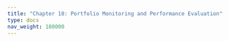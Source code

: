 ```yaml
---
title: "Chapter 18: Portfolio Monitoring and Performance Evaluation"
type: docs
nav_weight: 180000
---
```

